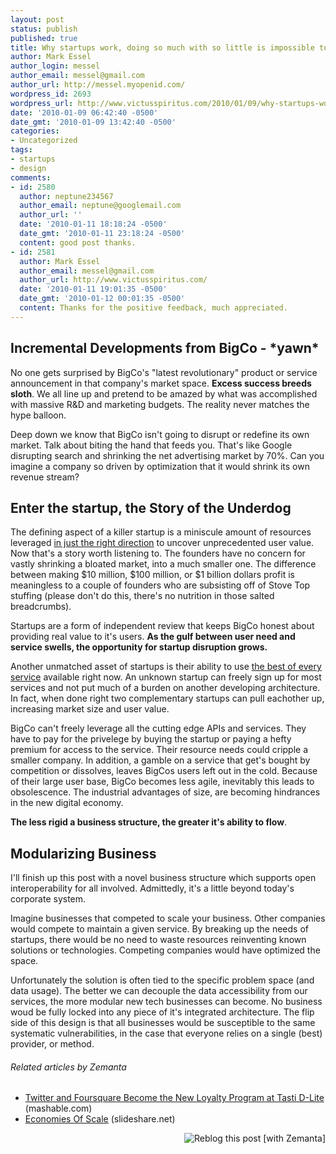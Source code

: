 ```yaml
---
layout: post
status: publish
published: true
title: Why startups work, doing so much with so little is impossible to predict
author: Mark Essel
author_login: messel
author_email: messel@gmail.com
author_url: http://messel.myopenid.com/
wordpress_id: 2693
wordpress_url: http://www.victusspiritus.com/2010/01/09/why-startups-work-doing-so-much-with-so-little-is-impossible-to-predict/
date: '2010-01-09 06:42:40 -0500'
date_gmt: '2010-01-09 13:42:40 -0500'
categories:
- Uncategorized
tags:
- startups
- design
comments:
- id: 2580
  author: neptune234567
  author_email: neptune@googlemail.com
  author_url: ''
  date: '2010-01-11 18:18:24 -0500'
  date_gmt: '2010-01-11 23:18:24 -0500'
  content: good post thanks.
- id: 2581
  author: Mark Essel
  author_email: messel@gmail.com
  author_url: http://www.victusspiritus.com/
  date: '2010-01-11 19:01:35 -0500'
  date_gmt: '2010-01-12 00:01:35 -0500'
  content: Thanks for the positive feedback, much appreciated.
---
```

<h2>Incremental Developments from BigCo - *yawn*</h2>
<p>No one gets surprised by BigCo's "latest revolutionary" product or service announcement in that company's market space. <strong>Excess success breeds sloth</strong>. We all line up and pretend to be amazed by what was accomplished with massive R&amp;D and marketing budgets. The reality never matches the hype balloon.</p>
<p>Deep down we know that BigCo isn't going to disrupt or redefine its own market. Talk about biting the hand that feeds you. That's like Google disrupting search and shrinking the net advertising market by 70%. Can you imagine a company so driven by optimization that it would shrink its own revenue stream?</p>
<h2>Enter the startup, the Story of the Underdog</h2>
<p>The defining aspect of a killer startup is a miniscule amount of resources leveraged <a href="http://www.victusspiritus.com/2010/01/06/unleash-an-avalanche-of-value-with-precise-minimal-actions/">in just the right direction</a> to uncover unprecedented user value. Now that's a story worth listening to. The founders have no concern for vastly shrinking a bloated market, into a much smaller one. The difference between making $10 million, $100 million, or $1 billion dollars profit is meaningless to a couple of founders who are subsisting off of Stove Top stuffing (please don't do this, there's no nutrition in those salted breadcrumbs).</p>
<p>Startups are a form of independent review that keeps BigCo honest about providing real value to it's users. <strong>As the gulf between user need and service swells, the opportunity for startup disruption grows.</strong></p>
<p>Another unmatched asset of startups is their ability to use <a href="http://www.victusspiritus.com/2009/07/17/layered-internet-apps-real-time-search-as-virtual-assistant/">the best of every service</a> available right now. An unknown startup can freely sign up for most services and not put much of a burden on another developing architecture. In fact, when done right two complementary startups can pull eachother up, increasing market size and user value.</p>
<p>BigCo can't freely leverage all the cutting edge APIs and services. They have to pay for the privelege by buying the startup or paying a hefty premium for access to the service. Their resource needs could cripple a smaller company. In addition, a gamble on a service that get's bought by competition or dissolves, leaves BigCos users left out in the cold. Because of their large user base, BigCo becomes less agile, inevitably this leads to obsolescence. The industrial advantages of size, are becoming hindrances in the new digital economy.</p>
<p><strong>The less rigid a business structure, the greater it's ability to flow</strong>.</p>
<h2>Modularizing Business</h2>
<p>I'll finish up this post with a novel business structure which supports open interoperability for all involved. Admittedly, it's a little beyond today's corporate system.</p>
<p>Imagine businesses that competed to scale your business. Other companies would compete to maintain a given service. By breaking up the needs of startups, there would be no need to waste resources reinventing known solutions or technologies. Competing companies would have optimized the space.</p>
<p>Unfortunately the solution is often tied to the specific problem space (and data usage). The better we can decouple the data accessibility from our services, the more modular new tech businesses can become. No business woud be fully locked into any piece of it's integrated architecture. The flip side of this design is that all businesses would be susceptible to the same systematic vulnerabilities, in the case that everyone relies on a single (best) provider, or method.</p>
<h6 class="zemanta-related-title" style="font-size: 1em;">Related articles by Zemanta</h6>
<ul class="zemanta-article-ul">
<li class="zemanta-article-ul-li"><a href="http://mashable.com/2010/01/13/tasti-d-lite-tastirewards/">Twitter and Foursquare Become the New Loyalty Program at Tasti D-Lite</a> (mashable.com)</li>
<li class="zemanta-article-ul-li"><a href="http://www.slideshare.net/guest9188c15/economies-of-scale-2976018">Economies Of Scale</a> (slideshare.net)</li>
</ul>
<div class="zemanta-pixie" style="margin-top: 10px; height: 15px;"><a class="zemanta-pixie-a" title="Reblog this post [with Zemanta]" href="http://reblog.zemanta.com/zemified/880c68bf-d0c3-419b-87e9-446c91fd1691/"><img class="zemanta-pixie-img" style="border: none; float: right;" src="http://img.zemanta.com/reblog_e.png?x-id=880c68bf-d0c3-419b-87e9-446c91fd1691" alt="Reblog this post [with Zemanta]" /></a><span class="zem-script more-related pretty-attribution"><script src="http://static.zemanta.com/readside/loader.js" type="text/javascript"></script></span></div>

